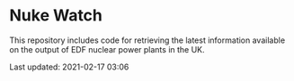 # Nuke Watch

This repository includes code for retrieving the latest information available on the output of EDF nuclear power plants in the UK.

Last updated: 2021-02-17 03:06